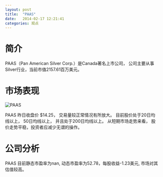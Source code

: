 ```yaml
---
layout: post
title:  "PAAS"
date:   2014-02-17 12:21:41
categories: 观点
---
```


# 简介
PAAS（Pan American Silver Corp.）是Canada著名上市公司，
公司主要从事Silver行业，当前市值2157.61百万美元。

# 市场表现

![PAAS](http://finviz.com/chart.ashx?t=PAAS&ty=c&ta=1&p=d&s=l)

PAAS 昨日收盘价 $14.25，
交易量较正常情况有所放大。
目前股价处于20日均线以上，
50日均线以上，
并且处于200日均线以上。
从短期市场走势来看，
股价走势平稳，投资者应减少无谓的操作。

# 公司分析
PAAS 目前静态市盈率为nan, 动态市盈率为52.78，每股收益-1.23美元,
市场对其估值较高。
